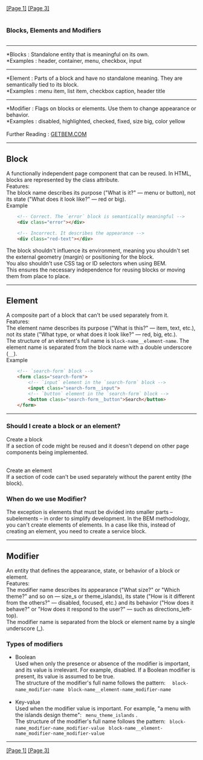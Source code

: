 <div>
  <span class='place-left'><a href="/1">[Page 1]</a></span>
  <span class='place-right'><a href="/3">[Page 3]</a></span>
</div>
<br/>

### Blocks, Elements and Modifiers

<img href="../images/block.png">

<hr/>

*Blocks : Standalone entity that is meaningful on its own. <br/>
*Examples : header, container, menu, checkbox, input<br/>

<hr/>

*Element : Parts of a block and have no standalone meaning. They are semantically tied to its block. <br/>
*Examples : menu item, list item, checkbox caption, header title<br/>

<hr/>

*Modifier : Flags on blocks or elements. Use them to change appearance or behavior. <br/>
*Examples : disabled, highlighted, checked, fixed, size big, color yellow<br/>
<br>
Further Reading : [GETBEM.COM](//http://getbem.com/introduction/)

<hr/>

## Block
A functionally independent page component that can be reused. In HTML, blocks are represented by the class attribute.<br/>
Features:<br/>
The block name describes its purpose ("What is it?" — menu or button), not its state ("What does it look like?" — red or big).<br/>
Example<br/>
```html
    <!-- Correct. The `error` block is semantically meaningful -->
    <div class="error"></div>

    <!-- Incorrect. It describes the appearance -->
    <div class="red-text"></div>
```
The block shouldn't influence its environment, meaning you shouldn't set the external geometry (margin) or positioning for the block.<br/>
You also shouldn't use CSS tag or ID selectors when using BEM.<br/>
This ensures the necessary independence for reusing blocks or moving them from place to place.<br/>

<hr/>

## Element
A composite part of a block that can't be used separately from it.<br/>
Features:<br/>
The element name describes its purpose ("What is this?" — item, text, etc.), not its state ("What type, or what does it look like?" — red, big, etc.).<br/>
The structure of an element's full name is ``` block-name__element-name ```. The element name is separated from the block name with a double underscore (```__```).<br/>
Example<br/>
```html
    <!-- `search-form` block -->
    <form class="search-form">
        <!-- `input` element in the `search-form` block -->
        <input class="search-form__input">
        <!-- `button` element in the `search-form` block -->
        <button class="search-form__button">Search</button>
    </form>
```

<hr/>

### Should I create a block or an element?
Create a block<br/>
If a section of code might be reused and it doesn't depend on other page components being implemented.<br/><br/>

Create an element<br/>
If a section of code can't be used separately without the parent entity (the block).<br/>

### When do we use Modifier?
The exception is elements that must be divided into smaller parts – subelements – in order to simplify development. In the BEM methodology, you can't create elements of elements. In a case like this, instead of creating an element, you need to create a service block.<br/>

<hr/>

## Modifier

An entity that defines the appearance, state, or behavior of a block or element.<br/>
Features:<br/>
The modifier name describes its appearance ("What size?" or "Which theme?" and so on — size_s or theme_islands), its state ("How is it different from the others?" — disabled, focused, etc.) and its behavior ("How does it behave?" or "How does it respond to the user?" — such as directions_left-top).<br/>
The modifier name is separated from the block or element name by a single underscore (_).<br/>

### Types of modifiers
* Boolean<br/>
Used when only the presence or absence of the modifier is important, and its value is irrelevant. For example, disabled. If a Boolean modifier is present, its value is assumed to be true.<br/>
The structure of the modifier's full name follows the pattern:
```  block-name_modifier-name```
``` block-name__element-name_modifier-name```
<br/><br/>
* Key-value<br/>
Used when the modifier value is important. For example, "a menu with the islands design theme": ``` menu_theme_islands``` .<br/>
The structure of the modifier's full name follows the pattern:
``` block-name_modifier-name_modifier-value```
``` block-name__element-name_modifier-name_modifier-value```

<hr/>
<div>
  <span class='place-left'><a href="/1">[Page 1]</a></span>
  <span class='place-right'><a href="/3">[Page 3]</a></span>
</div>
